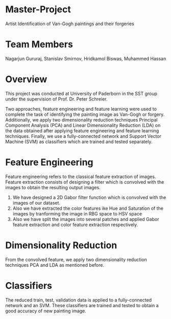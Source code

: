 # Master-Project
Artist Identification of Van-Gogh paintings and their forgeries 

# Team Members

Nagarjun Gururaj, Stanislav Smirnov, Hridkamol Biswas, Muhammed Hassan

# Overview
This project was conducted at University of Paderborn in the SST group under the supervision of Prof. Dr. Peter Schreier. 

Two approaches, feature engineering and feature learning were used to complete the task of identifying the painting image as Van-Gogh or forgery. Additionally, we apply two dimensionality reduction techniques Principal Component Analysis (PCA) and Linear Dimensionality Reduction (LDA) on the data obtained after applying feature engineering and feature learning techniques. Finally, we use a fully-connected network and Support Vector Machine (SVM) as classifiers which are trained and tested separately.

# Feature Engineering 
Feature engineering refers to the classical feature extraction of images. Feature extraction consists of designing a filter which is convolved with the images to obtain the resulting output images. 

1) We have designed a 2D Gabor filter function which is convolved with the images of our dataset.
2) Also we have extracted the color features ike Hue and Saturation of the images by tranforming the image in RBG space to HSV space
3) Also we have split the images into several patches and applied Gabor feature extraction and color feature extraction respectively.

# Dimensionality Reduction 

From the convolved feature, we apply two dimensionality reduction techniques PCA and LDA as mentioned before.

# Classifiers

The reduced train, test, validation data is applied to a fully-connected network and an SVM. These classifiers are trained and tested to obtain a good accuracy of new painting image.
